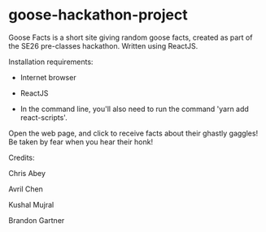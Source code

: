 # goose-hackathon-project
Goose Facts is a short site giving random goose facts, created as part of the SE26 pre-classes hackathon.  Written using ReactJS.


Installation requirements:

- Internet browser

- ReactJS

- In the command line, you'll also need to run the command 'yarn add react-scripts'.


Open the web page, and click to receive facts about their ghastly gaggles!  Be taken by fear when you hear their honk!


Credits:

Chris Abey

Avril Chen

Kushal Mujral

Brandon Gartner
